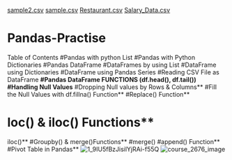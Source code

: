 [sample2.csv](https://github.com/HOSHANGI/Pandas-Practise/files/11481121/sample2.csv)
[sample.csv](https://github.com/HOSHANGI/Pandas-Practise/files/11481122/sample.csv)
[Restaurant.csv](https://github.com/HOSHANGI/Pandas-Practise/files/11481123/Restaurant.csv)
[Salary_Data.csv](https://github.com/HOSHANGI/Pandas-Practise/files/11481125/Salary_Data.csv)
# Pandas-Practise

Table of Contents
#Pandas with python List
#Pandas with Python Dictionaries
#Pandas DataFrame
#DataFrames by using List
#DataFrame using Dictionaries
#DataFrame using Pandas Series
#Reading CSV File as DataFrame
**#Pandas DataFrame FUNCTIONS (df.head(), df.tail())
#Handling Null Values**
#Dropping Null values by Rows & Columns**
#Fill the Null Values with df.fillna() Function**
#Replace() Function**
# loc() & iloc() Functions**
iloc()**
#Groupby() & merge()Functions**
#merge()
#append() Function**
#Pivot Table in Pandas**
![1_9IU5fBzJisilYjRAi-f55Q](https://github.com/HOSHANGI/Pandas-Practise/assets/118753140/80fd8120-f36f-4c56-bef8-3c68af50356e)
![course_2676_image](https://github.com/HOSHANGI/Pandas-Practise/assets/118753140/f648d819-05d2-4376-9a8d-b6ebfad75c0f)
